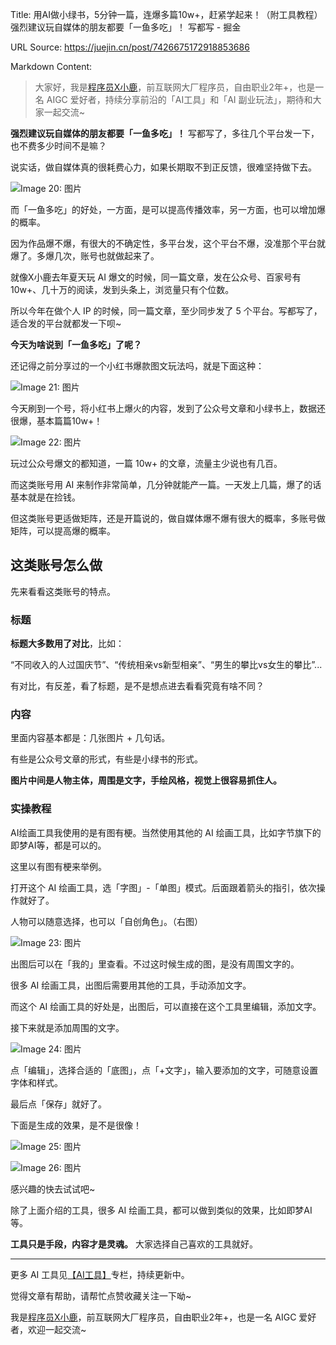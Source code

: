 Title: 用AI做小绿书，5分钟一篇，连爆多篇10w+，赶紧学起来！（附工具教程）强烈建议玩自媒体的朋友都要「一鱼多吃」！ 写都写 - 掘金

URL Source: https://juejin.cn/post/7426675172918853686

Markdown Content:
> 大家好，我是[程序员X小鹿](https://juejin.cn/user/2928754709505608/posts "https://juejin.cn/user/2928754709505608/posts")，前互联网大厂程序员，自由职业2年+，也是一名 AIGC 爱好者，持续分享前沿的「AI工具」和「AI 副业玩法」，期待和大家一起交流~

**强烈建议玩自媒体的朋友都要「一鱼多吃」！** 写都写了，多往几个平台发一下，也不费多少时间不是嘛？

说实话，做自媒体真的很耗费心力，如果长期取不到正反馈，很难坚持做下去。

![Image 20: 图片](https://p9-xtjj-sign.byteimg.com/tos-cn-i-73owjymdk6/aed6bbcd3e88452ebae0b897e602ca66~tplv-73owjymdk6-jj-mark-v1:0:0:0:0:5o6Y6YeR5oqA5pyv56S-5Yy6IEAg56iL5bqP5ZGYWOWwj-m5vw==:q75.awebp?rk3s=f64ab15b&x-expires=1733233491&x-signature=t3dxCA1zOrIqpPLScfyh6nnzhpU%3D)

而「一鱼多吃」的好处，一方面，是可以提高传播效率，另一方面，也可以增加爆的概率。

因为作品爆不爆，有很大的不确定性，多平台发，这个平台不爆，没准那个平台就爆了。多爆几次，账号也就做起来了。

就像X小鹿去年夏天玩 AI 爆文的时候，同一篇文章，发在公众号、百家号有 10w+、几十万的阅读，发到头条上，浏览量只有个位数。

所以今年在做个人 IP 的时候，同一篇文章，至少同步发了 5 个平台。写都写了，适合发的平台就都发一下呗~

**今天为啥说到「一鱼多吃」了呢？**

还记得之前分享过的一个小红书爆款图文玩法吗，就是下面这种：

![Image 21: 图片](https://p9-xtjj-sign.byteimg.com/tos-cn-i-73owjymdk6/187afec812e5452181490abfd7699154~tplv-73owjymdk6-jj-mark-v1:0:0:0:0:5o6Y6YeR5oqA5pyv56S-5Yy6IEAg56iL5bqP5ZGYWOWwj-m5vw==:q75.awebp?rk3s=f64ab15b&x-expires=1733233491&x-signature=j0yiqVvf9XUPQm8lkPFkrMlLBUg%3D)

今天刷到一个号，将小红书上爆火的内容，发到了公众号文章和小绿书上，数据还很爆，基本篇篇10w+！

![Image 22: 图片](https://p9-xtjj-sign.byteimg.com/tos-cn-i-73owjymdk6/57639ee932bd4f7a85f182354e954cf4~tplv-73owjymdk6-jj-mark-v1:0:0:0:0:5o6Y6YeR5oqA5pyv56S-5Yy6IEAg56iL5bqP5ZGYWOWwj-m5vw==:q75.awebp?rk3s=f64ab15b&x-expires=1733233491&x-signature=icAaKUCH%2FEwQPr4a3Pfxn7nfEW8%3D)

玩过公众号爆文的都知道，一篇 10w+ 的文章，流量主少说也有几百。

而这类账号用 AI 来制作非常简单，几分钟就能产一篇。一天发上几篇，爆了的话基本就是在捡钱。

但这类账号更适做矩阵，还是开篇说的，做自媒体爆不爆有很大的概率，多账号做矩阵，可以提高爆的概率。

**这类账号怎么做**
-----------

先来看看这类账号的特点。

### **标题**

**标题大多数用了对比**，比如：

“不同收入的人过国庆节”、“传统相亲vs新型相亲”、“男生的攀比vs女生的攀比”...

有对比，有反差，看了标题，是不是想点进去看看究竟有啥不同？

### **内容**

里面内容基本都是：几张图片 + 几句话。

有些是公众号文章的形式，有些是小绿书的形式。

**图片中间是人物主体，周围是文字，手绘风格，视觉上很容易抓住人。**

### 实操教程

AI绘画工具我使用的是有图有梗。当然使用其他的 AI 绘画工具，比如字节旗下的即梦AI等，都是可以的。

这里以有图有梗来举例。

打开这个 AI 绘画工具，选「字图」-「单图」模式。后面跟着箭头的指引，依次操作就好了。

人物可以随意选择，也可以「自创角色」。（右图）

![Image 23: 图片](https://p9-xtjj-sign.byteimg.com/tos-cn-i-73owjymdk6/85ddacbed26c4f69b557c06a2625dc68~tplv-73owjymdk6-jj-mark-v1:0:0:0:0:5o6Y6YeR5oqA5pyv56S-5Yy6IEAg56iL5bqP5ZGYWOWwj-m5vw==:q75.awebp?rk3s=f64ab15b&x-expires=1733233491&x-signature=jpExqXyY4zmQZotfJMIp3pbpSko%3D)

出图后可以在「我的」里查看。不过这时候生成的图，是没有周围文字的。

很多 AI 绘画工具，出图后需要用其他的工具，手动添加文字。

而这个 AI 绘画工具的好处是，出图后，可以直接在这个工具里编辑，添加文字。

接下来就是添加周围的文字。

![Image 24: 图片](https://p9-xtjj-sign.byteimg.com/tos-cn-i-73owjymdk6/7fb29f218fc6451083f196e5a9cf4533~tplv-73owjymdk6-jj-mark-v1:0:0:0:0:5o6Y6YeR5oqA5pyv56S-5Yy6IEAg56iL5bqP5ZGYWOWwj-m5vw==:q75.awebp?rk3s=f64ab15b&x-expires=1733233491&x-signature=U9Izq2CLJ1KVUIeCguy6U2eV4lk%3D)

点「编辑」，选择合适的「底图」，点「+文字」，输入要添加的文字，可随意设置字体和样式。

最后点「保存」就好了。

下面是生成的效果，是不是很像！

![Image 25: 图片](https://p9-xtjj-sign.byteimg.com/tos-cn-i-73owjymdk6/42476f84e7884c1ab20c122690c03b00~tplv-73owjymdk6-jj-mark-v1:0:0:0:0:5o6Y6YeR5oqA5pyv56S-5Yy6IEAg56iL5bqP5ZGYWOWwj-m5vw==:q75.awebp?rk3s=f64ab15b&x-expires=1733233491&x-signature=E4DoeMIDHsj52Q%2FJRf%2Bqc9ST8vA%3D)

![Image 26: 图片](https://p9-xtjj-sign.byteimg.com/tos-cn-i-73owjymdk6/59371c647eac4bd9910616ec823fe719~tplv-73owjymdk6-jj-mark-v1:0:0:0:0:5o6Y6YeR5oqA5pyv56S-5Yy6IEAg56iL5bqP5ZGYWOWwj-m5vw==:q75.awebp?rk3s=f64ab15b&x-expires=1733233491&x-signature=lzqNla9D35jo20cR%2FnxlpnpQXg0%3D)

感兴趣的快去试试吧~

除了上面介绍的工具，很多 AI 绘画工具，都可以做到类似的效果，比如即梦AI等。

**工具只是手段，内容才是灵魂。** 大家选择自己喜欢的工具就好。

* * *

更多 AI 工具见[【AI工具】](https://juejin.cn/column/7284164153576947724 "https://juejin.cn/column/7284164153576947724")专栏，持续更新中。

觉得文章有帮助，请帮忙点赞收藏关注一下呦~

我是[程序员X小鹿](https://juejin.cn/user/2928754709505608/posts "https://juejin.cn/user/2928754709505608/posts")，前互联网大厂程序员，自由职业2年+，也是一名 AIGC 爱好者，欢迎一起交流~
